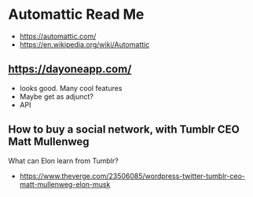 # Automattic Read Me

* https://automattic.com/
* https://en.wikipedia.org/wiki/Automattic


## https://dayoneapp.com/

* looks good. Many cool features
* Maybe get as adjunct?
* API


## How to buy a social network, with Tumblr CEO Matt Mullenweg

What can Elon learn from Tumblr?
* https://www.theverge.com/23506085/wordpress-twitter-tumblr-ceo-matt-mullenweg-elon-musk
